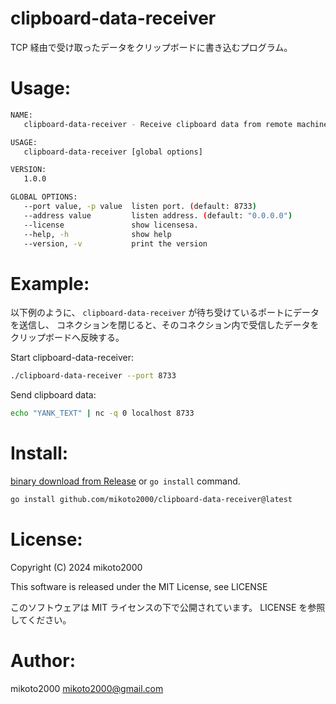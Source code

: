 # clipboard-data-receiver

TCP 経由で受け取ったデータをクリップボードに書き込むプログラム。


# Usage:

```sh
NAME:
   clipboard-data-receiver - Receive clipboard data from remote machine.

USAGE:
   clipboard-data-receiver [global options] 

VERSION:
   1.0.0

GLOBAL OPTIONS:
   --port value, -p value  listen port. (default: 8733)
   --address value         listen address. (default: "0.0.0.0")
   --license               show licensesa.
   --help, -h              show help
   --version, -v           print the version
```

# Example:

以下例のように、 `clipboard-data-receiver` が待ち受けているポートにデータを送信し、
コネクションを閉じると、そのコネクション内で受信したデータをクリップボードへ反映する。

Start clipboard-data-receiver:

```sh
./clipboard-data-receiver --port 8733
```

Send clipboard data:

```sh
echo "YANK_TEXT" | nc -q 0 localhost 8733
```


# Install:

[binary download from Release](https://github.com/mikoto2000/clipboard-data-receiver/releases) or `go install` command.

```sh
go install github.com/mikoto2000/clipboard-data-receiver@latest
```


# License:

Copyright (C) 2024 mikoto2000

This software is released under the MIT License, see LICENSE

このソフトウェアは MIT ライセンスの下で公開されています。 LICENSE を参照してください。


# Author:

mikoto2000 <mikoto2000@gmail.com>


